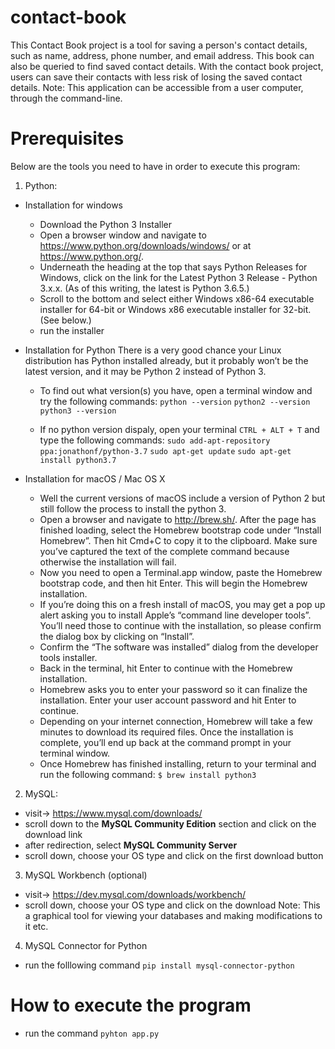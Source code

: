 # contact-book
 This Contact Book project is a tool for saving a person's contact details, such as name, address, phone number, and email address. This book can also be queried to find saved contact details. With the contact book project, users can save their contacts with less risk of losing the saved contact details. Note: This application can be accessible from a user computer, through the command-line.

# Prerequisites
Below are the tools you need to have in order to execute this program:
1. Python:
- Installation for windows
    - Download the Python 3 Installer
    - Open a browser window and navigate to https://www.python.org/downloads/windows/ or at https://www.python.org/.
    - Underneath the heading at the top that says Python Releases for Windows, click on the link for the Latest Python 3 Release - Python 3.x.x. (As of this writing, the latest is Python 3.6.5.)
    - Scroll to the bottom and select either Windows x86-64 executable installer for 64-bit or Windows x86 executable installer for 32-bit. (See below.)
    - run the installer

- Installation for Python
    There is a very good chance your Linux distribution has Python installed already, but it probably won’t be the latest version, and it may be Python 2 instead of Python 3.
    - To find out what version(s) you have, open a terminal window and try the following commands:
        ```python --version```
        ```python2 --version```
        ```python3 --version```

    - If no python version dispaly, open your terminal ```CTRL + ALT + T``` and type the following commands:
    ```sudo add-apt-repository ppa:jonathonf/python-3.7```
    ```sudo apt-get update```
    ```sudo apt-get install python3.7```

- Installation for macOS / Mac OS X
    - Well the current versions of macOS include a version of Python 2 but still follow the process to install the python 3.
    - Open a browser and navigate to http://brew.sh/. After the page has finished loading, select the Homebrew bootstrap code under “Install Homebrew”. Then hit Cmd+C to copy it to the clipboard. Make sure you’ve captured the text of the complete command because otherwise the installation will fail.
    - Now you need to open a Terminal.app window, paste the Homebrew bootstrap code, and then hit Enter. This will begin the Homebrew installation.
    - If you’re doing this on a fresh install of macOS, you may get a pop up alert asking you to install Apple’s “command line developer tools”. You’ll need those to continue with the installation, so please confirm the dialog box by clicking on “Install”.
    - Confirm the “The software was installed” dialog from the developer tools installer.
    - Back in the terminal, hit Enter to continue with the Homebrew installation.
    - Homebrew asks you to enter your password so it can finalize the installation. Enter your user account password and hit Enter to continue.
    - Depending on your internet connection, Homebrew will take a few minutes to download its required files. Once the installation is complete, you’ll end up back at the command prompt in your terminal window.
    - Once Homebrew has finished installing, return to your terminal and run the following command:
    ```$ brew install python3```

2. MySQL:
- visit-> https://www.mysql.com/downloads/
- scroll down to the **MySQL Community Edition** section and click on the download link
- after redirection, select **MySQL Community Server**
- scroll down, choose your OS type and click on the first download button

3. MySQL Workbench (optional)
- visit-> https://dev.mysql.com/downloads/workbench/
- scroll down, choose your OS type and click on the download 
    Note: This a graphical tool for viewing your databases and making modifications to it etc.

4. MySQL Connector for Python
- run the folllowing command ```pip install mysql-connector-python```

# How to execute the program
- run the command ```pyhton app.py``` 
